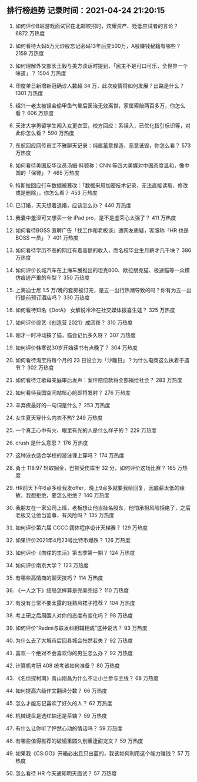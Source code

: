 
## 排行榜趋势 记录时间：2021-04-24 21:20:15
  
  1. 如何评价B站游戏面试官在北邮校招时，炫耀资产、贬低应试者的言论？ 6872 万热度
    
  2. 如何看待大妈5万元炒股忘记密码13年后变500万，A股赚钱秘籍有哪些？ 2159 万热度
    
  3. 如何理解外交部长王毅与美方谈话时提到，「民主不是可口可乐，全世界一个味道」？ 1504 万热度
    
  4. 印度单日新增新冠确诊人数超 34 万，此次疫情将如何发展？出路是什么？ 1301 万热度
    
  5. 绍兴一老太被误会偷甲鱼气晕后医治无效离世，家属索赔两百多万，你怎么看？ 606 万热度
    
  6. 天津大学男留学生闯入女更衣室，校方回应：系误入，已优化指引标识等，对此你怎么看？ 590 万热度
    
  7. 东航回应网传员工不雅聊天记录：纯属蓄意捏造、恶意诋毁，你怎么看？ 573 万热度
    
  8. 如何看待美国反华议员汤姆·科顿称：CNN 等四大美媒对中国态度温和，像中国的「保镖」？ 465 万热度
    
  9. 特斯拉回应行车数据被篡改：「数据采用加密技术记录，无法直接读取、修改或是删除」，你怎么看？ 453 万热度
    
  10. 已订婚，天天想着退婚，应该怎么办？ 440 万热度
    
  11. 我囊中羞涩可又想买一台 iPad pro，是不是虚荣心太强了？ 411 万热度
    
  12. 如何看待BOSS 直聘广告「找工作和老板谈」遭网友质疑，客服称「HR 也是 BOSS 一员」？ 401 万热度
    
  13. 如何看待学历不高的网红有着高额的收入，而名校毕业生月薪才几千块？ 386 万热度
    
  14. 如何评价长城汽车在上海车展推出的坦克800、欧拉朋克猫、极速猫等一众模仿痕迹严重的车型？ 350 万热度
    
  15. 上海迪士尼 1.5 万/晚的套房被订完，是五一出行热潮导致的吗？你有为五一出行提前预订酒店吗？ 330 万热度
    
  16. 如何看待知名《DotA》 女解说冷冷在社交媒体报喜生娃？ 325 万热度
    
  17. 如何评价综艺《创造营 2021》成团夜？ 310 万热度
    
  18. 刚才一时冲动揍了猫，猫会记仇多久呀？ 307 万热度
    
  19. 如何评价韩寒说30岁开始读书有点晚了？ 304 万热度
    
  20. 如何看待淘宝将每个月的 23 日设立为「沙雕日」？为什么电商这么执着于造节？ 302 万热度
    
  21. 如何看待江歌母亲庭审后发声：案件赔偿款将全部捐给社会？ 283 万热度
    
  22. 如何看待我国空间站核心舱即将发射？ 276 万热度
    
  23. 辛弃疾最好的一句词是什么？ 253 万热度
    
  24. 女生夏天穿什么内衣不热? 249 万热度
    
  25. 一个真正心中有火、眼里有光的人是什么样子的？ 229 万热度
    
  26. crush 是什么意思？ 176 万热度
    
  27. 这种泳衣适合学校的游泳课上穿吗？ 174 万热度
    
  28. 勇士 118:97 轻取掘金，巴顿受伤库里 32 分，如何评价这场比赛？ 165 万热度
    
  29. HR前天下午6点多给我发offer，晚上9点多就要我给回复，因底薪太低的缘故，我想拒绝，要怎么拒绝？ 140 万热度
    
  30. 我朋友在一家公司上班，老板想让他当挂名股东，他怕承担风险拒绝了，之后老板又让他当监事，有风险吗？ 135 万热度
    
  31. 如何评价第六届 CCCC 团体程序设计天梯赛？ 129 万热度
    
  32. 如果评价2021年4月23号比特币爆跌？ 126 万热度
    
  33. 如何评价《向往的生活》第五季第一期？ 124 万热度
    
  34. 如何评价南京大学？ 123 万热度
    
  35. 有哪些高情商的聊天技巧？ 114 万热度
    
  36. 《一人之下》结局怎样算是完美完结？ 110 万热度
    
  37. 有没有日常不要太露的轻熟风裙子推荐？ 104 万热度
    
  38. 考上研之后周围人对你的态度有变化吗？ 98 万热度
    
  39. 如何评价“Redmi与联发科相辅相成”这种说法？ 93 万热度
    
  40. 为什么去了大城市后回县城会怅然若失？ 92 万热度
    
  41. 喜欢一个绝对不会喜欢你的男生怎么办？ 92 万热度
    
  42. 计算机考研 408 统考该如何准备？ 80 万热度
    
  43. 《名侦探柯南》青山刚昌为什么不让小兰参与主线？ 68 万热度
    
  44. 如何提高六级作文翻译分数？ 66 万热度
    
  45. 怎么才能忘记喜欢了好久的人？ 62 万热度
    
  46. 机械键盘是选红轴还是茶轴？ 59 万热度
    
  47. 有什么让你听了怦然心动的情话吗？ 59 万热度
    
  48. 有哪些值得推荐的破镜重圆久别重逢甜宠文？ 59 万热度
    
  49. 如果我《CS:GO》开箱必出且只出蓝的，我该如何利用这个能力赚钱？ 57 万热度
    
  50. 怎么看待 HR 今天通知明天面试？ 57 万热度
    
